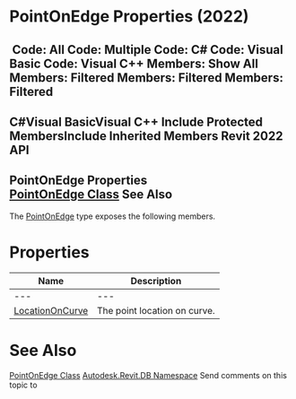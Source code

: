 # PointOnEdge Properties (2022)

﻿
 Code: All Code: Multiple Code: C# Code: Visual Basic Code: Visual C++  Members: Show All Members: Filtered Members: Filtered Members: Filtered   
---  
C#Visual BasicVisual C++
Include Protected MembersInclude Inherited Members
Revit 2022 API  
---  
PointOnEdge Properties  
[PointOnEdge Class](bfd3b8e2-68d5-18e7-43e8-31798e962f10.md "PointOnEdge Class") See Also  
---  
The [PointOnEdge](bfd3b8e2-68d5-18e7-43e8-31798e962f10.md "PointOnEdge Class") type exposes the following members.
# Properties
| Name | Description |
| --- | --- |
| --- | --- | --- |
| [LocationOnCurve](289281ed-9ee4-8277-0268-f2955c3362d6.md "LocationOnCurve Property") | The point location on curve. |

# See Also
[PointOnEdge Class](bfd3b8e2-68d5-18e7-43e8-31798e962f10.md "PointOnEdge Class")
[Autodesk.Revit.DB Namespace](87546ba7-461b-c646-cbb1-2cb8f5bff8b2.md "Autodesk.Revit.DB Namespace")
Send comments on this topic to 